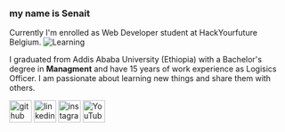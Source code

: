 ### my name is Senait
Currently I'm enrolled as Web Developer student at  HackYourfuture Belgium.
![Learning](https://user-images.githubusercontent.com/77326649/112887251-3b296580-90d3-11eb-93d2-2614187dcf56.jpg)

I graduated from Addis Ababa University (Ethiopia) with a Bachelor's degree in **Managment** and have 15 years of work experience as Logisics Officer.
I am passionate about learning new things and share them with others.

[<img src='https://cdn.jsdelivr.net/npm/simple-icons@3.0.1/icons/github.svg' alt='github' height='40'>](https://github.com/https://github.com/Senait-coding/Senait-coding.github.io)  [<img src='https://cdn.jsdelivr.net/npm/simple-icons@3.0.1/icons/linkedin.svg' alt='linkedin' height='40'>](https://www.linkedin.com/in/https://www.linkedin.com/in/senait-b-86944277//)  [<img src='https://cdn.jsdelivr.net/npm/simple-icons@3.0.1/icons/instagram.svg' alt='instagram' height='40'>](https://www.instagram.com/https://www.instagram.com/yenejojo/">/)  [<img src='https://cdn.jsdelivr.net/npm/simple-icons@3.0.1/icons/youtube.svg' alt='YouTube' height='40'>](https://www.youtube.com/channel/https://youtube.com/c/YejojoTube)  


